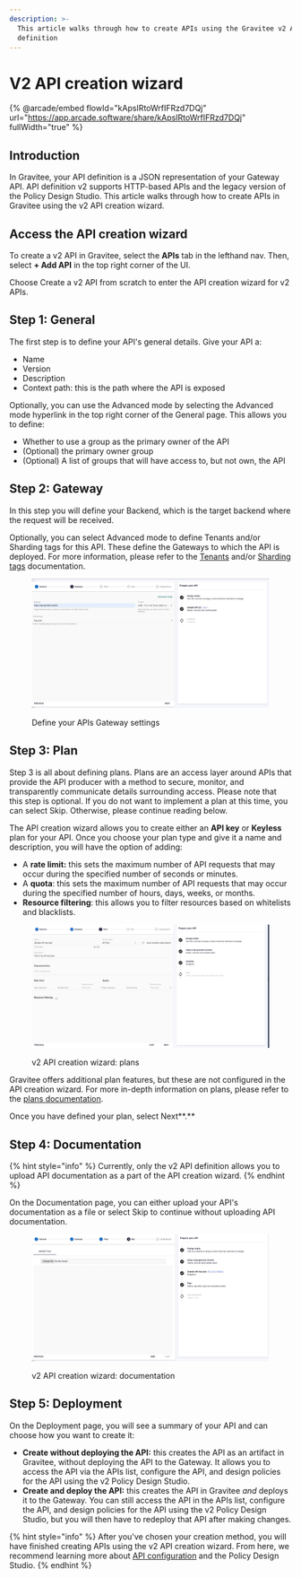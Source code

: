 ```yaml
---
description: >-
  This article walks through how to create APIs using the Gravitee v2 API
  definition
---
```


# V2 API creation wizard

{% @arcade/embed flowId="kApsIRtoWrfIFRzd7DQj" url="https://app.arcade.software/share/kApsIRtoWrfIFRzd7DQj" fullWidth="true" %}

## Introduction

In Gravitee, your API definition is a JSON representation of your Gateway API. API definition v2 supports HTTP-based APIs and the legacy version of the Policy Design Studio. This article walks through how to create APIs in Gravitee using the v2 API creation wizard.

## Access the API creation wizard

To create a v2 API in Gravitee, select the **APIs** tab in the lefthand nav. Then, select **+ Add API** in the top right corner of the UI.&#x20;

Choose Create a v2 API from scratch to enter the API creation wizard for v2 APIs.

## Step 1: General

The first step is to define your API's general details. Give your API a:

* Name
* Version
* Description
* Context path: this is the path where the API is exposed

Optionally, you can use the Advanced mode by selecting the Advanced mode hyperlink in the top right corner of the General page. This allows you to define:&#x20;

* Whether to use a group as the primary owner of the API
* (Optional) the primary owner group
* (Optional) A list of groups that will have access to, but not own, the API

## Step 2: Gateway

In this step you will define your Backend, which is the target backend where the request will be received.&#x20;

Optionally, you can select Advanced mode to define Tenants and/or Sharding tags for this API. These define the Gateways to which the API is deployed. For more information, please refer to the [Tenants](../../../getting-started/configuration/the-gravitee-api-gateway/tenants.md) and/or [Sharding tags](../../../getting-started/configuration/configure-sharding-tags-for-your-gravitee-api-gateways.md) documentation.&#x20;

<figure><img src="../../../.gitbook/assets/Screen Shot 2023-06-07 at 1.35.16 PM.png" alt=""><figcaption><p>Define your APIs Gateway settings</p></figcaption></figure>

## Step 3: Plan

Step 3 is all about defining plans. Plans are an access layer around APIs that provide the API producer with a method to secure, monitor, and transparently communicate details surrounding access. Please note that this step is optional. If you do not want to implement a plan at this time, you can select Skip. Otherwise, please continue reading below.

The API creation wizard allows you to create either an **API key** or **Keyless** plan for your API. Once you choose your plan type and give it a name and description, you will have the option of adding:

* A **rate limit:** this sets the maximum number of API requests that may occur during the specified number of seconds or minutes.
* A **quota**: this sets the maximum number of API requests that may occur during the specified number of hours, days, weeks, or months.
* **Resource filtering**: this allows you to filter resources based on whitelists and blacklists.

<figure><img src="../../../.gitbook/assets/Screen Shot 2023-06-07 at 1.43.11 PM.png" alt=""><figcaption><p>v2 API creation wizard: plans</p></figcaption></figure>

Gravitee offers additional plan features, but these are not configured in the API creation wizard. For more in-depth information on plans, please refer to the [plans documentation](../../api-exposure-plans-applications-and-subscriptions/plans.md).&#x20;

Once you have defined your plan, select Next**.**

## Step 4: Documentation

{% hint style="info" %}
Currently, only the v2 API definition allows you to upload API documentation as a part of the API creation wizard.
{% endhint %}

On the Documentation page, you can either upload your API's documentation as a file or select Skip to continue without uploading API documentation.&#x20;

<figure><img src="../../../.gitbook/assets/Screen Shot 2023-06-07 at 1.43.58 PM.png" alt=""><figcaption><p>v2 API creation wizard: documentation</p></figcaption></figure>

## Step 5: Deployment

On the Deployment page, you will see a summary of your API and can choose how you want to create it:

* **Create without deploying the API:** this creates the API as an artifact in Gravitee, without deploying the API to the Gateway. It allows you to access the API via the APIs list, configure the API, and design policies for the API using the v2 Policy Design Studio.
* **Create and deploy the API:** this creates the API in Gravitee _and_ deploys it to the Gateway. You can still access the API in the APIs list, configure the API, and design policies for the API using the v2 Policy Design Studio, but you will then have to redeploy that API after making changes.

{% hint style="info" %}
After you've chosen your creation method, you will have finished creating APIs using the v2 API creation wizard. From here, we recommend learning more about [API configuration](../../api-configuration/) and the Policy Design Studio.
{% endhint %}
